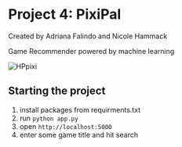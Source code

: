 # Project 4: PixiPal

Created by Adriana Falindo and Nicole Hammack

Game Recommender powered by machine learning

![HPpixi](https://github.com/Nicole-Ham/Project_4/assets/134648078/9e1374ec-cbd9-4633-9261-f920f34a9d82)

## Starting the project
1. install packages from requirments.txt
2. run ```python app.py ```
3. open `http://localhost:5000`
4. enter some game title and hit search
